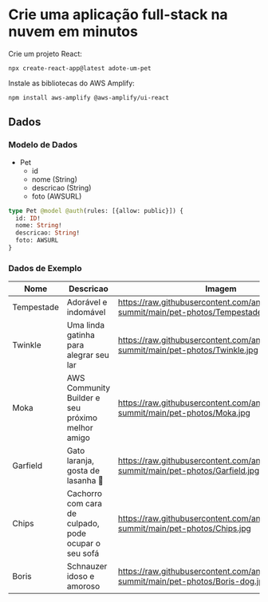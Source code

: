 # Crie uma aplicação full-stack na nuvem em minutos

Crie um projeto React:

```shell
npx create-react-app@latest adote-um-pet
```

Instale as bibliotecas do AWS Amplify:

```shell
npm install aws-amplify @aws-amplify/ui-react
```

## Dados

### Modelo de Dados

- Pet
  - id
  - nome (String)
  - descricao (String)
  - foto (AWSURL)

```graphql
type Pet @model @auth(rules: [{allow: public}]) {
  id: ID!
  nome: String!
  descricao: String!
  foto: AWSURL
}
```

### Dados de Exemplo

| Nome | Descricao | Imagem |
| ---- | --------- | ------ |
| Tempestade | Adorável e indomável | https://raw.githubusercontent.com/anacunha/amplify-summit/main/pet-photos/Tempestade.jpg | 
| Twinkle | Uma linda gatinha para alegrar seu lar | https://raw.githubusercontent.com/anacunha/amplify-summit/main/pet-photos/Twinkle.jpg |
| Moka | AWS Community Builder e seu próximo melhor amigo | https://raw.githubusercontent.com/anacunha/amplify-summit/main/pet-photos/Moka.jpg |
| Garfield | Gato laranja, gosta de lasanha 🍝 | https://raw.githubusercontent.com/anacunha/amplify-summit/main/pet-photos/Garfield.jpg |
| Chips | Cachorro com cara de culpado, pode ocupar o seu sofá | https://raw.githubusercontent.com/anacunha/amplify-summit/main/pet-photos/Chips.jpg |
| Boris | Schnauzer idoso e amoroso | https://raw.githubusercontent.com/anacunha/amplify-summit/main/pet-photos/Boris-dog.jpg |
